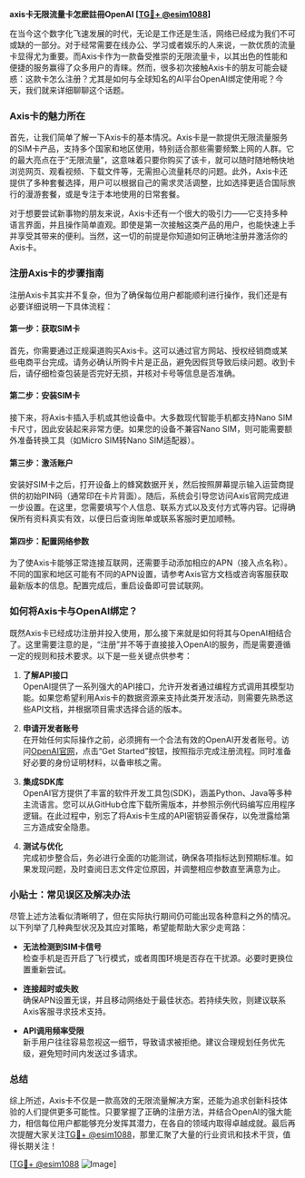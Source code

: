 **axis卡无限流量卡怎麽註冊OpenAI [[TG💪+ @esim1088](https://t.me/s/esim1088)]**

在当今这个数字化飞速发展的时代，无论是工作还是生活，网络已经成为我们不可或缺的一部分。对于经常需要在线办公、学习或者娱乐的人来说，一款优质的流量卡显得尤为重要。而Axis卡作为一款备受推崇的无限流量卡，以其出色的性能和便捷的服务赢得了众多用户的青睐。然而，很多初次接触Axis卡的朋友可能会疑惑：这款卡怎么注册？尤其是如何与全球知名的AI平台OpenAI绑定使用呢？今天，我们就来详细聊聊这个话题。

### Axis卡的魅力所在

首先，让我们简单了解一下Axis卡的基本情况。Axis卡是一款提供无限流量服务的SIM卡产品，支持多个国家和地区使用，特别适合那些需要频繁上网的人群。它的最大亮点在于“无限流量”，这意味着只要你购买了该卡，就可以随时随地畅快地浏览网页、观看视频、下载文件等，无需担心流量耗尽的问题。此外，Axis卡还提供了多种套餐选择，用户可以根据自己的需求灵活调整，比如选择更适合国际旅行的漫游套餐，或是专注于本地使用的日常套餐。

对于想要尝试新事物的朋友来说，Axis卡还有一个很大的吸引力——它支持多种语言界面，并且操作简单直观。即使是第一次接触这类产品的用户，也能快速上手并享受其带来的便利。当然，这一切的前提是你知道如何正确地注册并激活你的Axis卡。

### 注册Axis卡的步骤指南

注册Axis卡其实并不复杂，但为了确保每位用户都能顺利进行操作，我们还是有必要详细说明一下具体流程：

#### 第一步：获取SIM卡
首先，你需要通过正规渠道购买Axis卡。这可以通过官方网站、授权经销商或某些电商平台完成。请务必确认所购卡片是正品，避免因假货导致后续问题。收到卡后，请仔细检查包装是否完好无损，并核对卡号等信息是否准确。

#### 第二步：安装SIM卡
接下来，将Axis卡插入手机或其他设备中。大多数现代智能手机都支持Nano SIM卡尺寸，因此安装起来非常方便。如果您的设备不兼容Nano SIM，则可能需要额外准备转换工具（如Micro SIM转Nano SIM适配器）。

#### 第三步：激活账户
安装好SIM卡之后，打开设备上的蜂窝数据开关，然后按照屏幕提示输入运营商提供的初始PIN码（通常印在卡片背面）。随后，系统会引导您访问Axis官网完成进一步设置。在这里，您需要填写个人信息、联系方式以及支付方式等内容。记得确保所有资料真实有效，以便日后查询账单或联系客服时更加顺畅。

#### 第四步：配置网络参数
为了使Axis卡能够正常连接互联网，还需要手动添加相应的APN（接入点名称）。不同的国家和地区可能有不同的APN设置，请参考Axis官方文档或咨询客服获取最新版本的信息。配置完成后，重启设备即可尝试联网。

### 如何将Axis卡与OpenAI绑定？

既然Axis卡已经成功注册并投入使用，那么接下来就是如何将其与OpenAI相结合了。这里需要注意的是，“注册”并不等于直接接入OpenAI的服务，而是需要遵循一定的规则和技术要求。以下是一些关键点供参考：

1. **了解API接口**  
   OpenAI提供了一系列强大的API接口，允许开发者通过编程方式调用其模型功能。如果您希望利用Axis卡的数据资源来支持此类开发活动，则需要先熟悉这些API文档，并根据项目需求选择合适的版本。

2. **申请开发者账号**  
   在开始任何实际操作之前，必须拥有一个合法有效的OpenAI开发者账号。访问[OpenAI官网](https://openai.com/)，点击“Get Started”按钮，按照指示完成注册流程。同时准备好必要的身份证明材料，以备审核之需。

3. **集成SDK库**  
   OpenAI官方提供了丰富的软件开发工具包(SDK)，涵盖Python、Java等多种主流语言。您可以从GitHub仓库下载所需版本，并参照示例代码编写应用程序逻辑。在此过程中，别忘了将Axis卡生成的API密钥妥善保存，以免泄露给第三方造成安全隐患。

4. **测试与优化**  
   完成初步整合后，务必进行全面的功能测试，确保各项指标达到预期标准。如果发现问题，及时查阅日志文件定位原因，并调整相应参数直至满意为止。

### 小贴士：常见误区及解决办法

尽管上述方法看似清晰明了，但在实际执行期间仍可能出现各种意料之外的情况。以下列举了几种典型状况及其应对策略，希望能帮助大家少走弯路：

- **无法检测到SIM卡信号**  
  检查手机是否开启了飞行模式，或者周围环境是否存在干扰源。必要时更换位置重新尝试。
  
- **连接超时或失败**  
  确保APN设置无误，并且移动网络处于最佳状态。若持续失败，则建议联系Axis客服寻求技术支持。

- **API调用频率受限**  
  新手用户往往容易忽视这一细节，导致请求被拒绝。建议合理规划任务优先级，避免短时间内发送过多请求。

### 总结

综上所述，Axis卡不仅是一款高效的无限流量解决方案，还能为追求创新科技体验的人们提供更多可能性。只要掌握了正确的注册方法，并结合OpenAI的强大能力，相信每位用户都能够充分发挥其潜力，在各自的领域内取得卓越成就。最后再次提醒大家关注[TG💪+ @esim1088](https://t.me/s/esim1088)，那里汇聚了大量的行业资讯和技术干货，值得长期关注！

[[TG💪+ @esim1088](https://t.me/s/esim1088) ![Image](https://i.postimg.cc/4NQfJmqS/Snipaste-2025-05-13-00-14-12.png)]